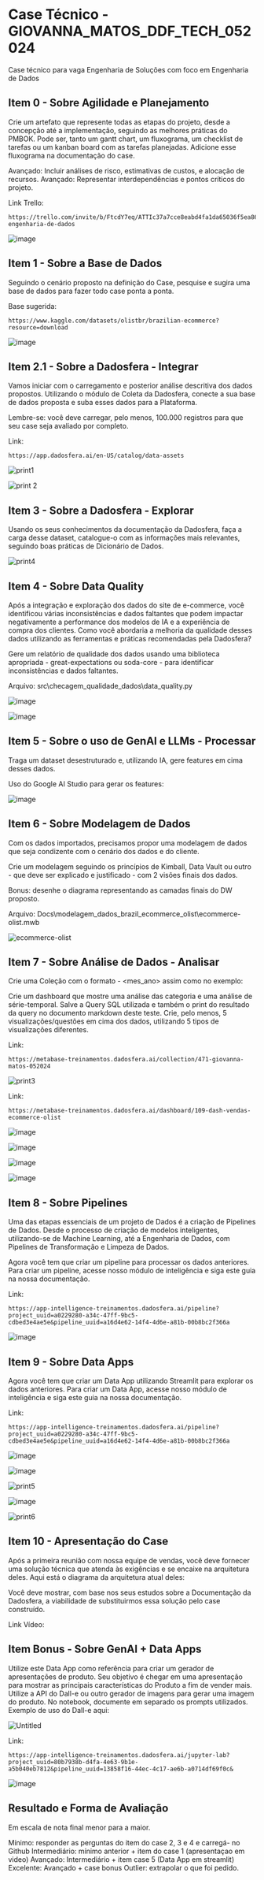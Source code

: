 # Case Técnico - GIOVANNA_MATOS_DDF_TECH_052024
Case técnico para vaga Engenharia de Soluções com foco em Engenharia de Dados

## Item 0 - Sobre Agilidade e Planejamento

Crie um artefato que represente todas as etapas do projeto, desde a concepção até a implementação, seguindo as melhores práticas do PMBOK. Pode ser, tanto um gantt chart, um fluxograma, um checklist de tarefas ou um kanban board com as tarefas planejadas. Adicione esse fluxograma na documentação do case.

Avançado: Incluir análises de risco, estimativas de custos, e alocação de recursos.
Avançado: Representar interdependências e pontos críticos do projeto.

Link Trello:

    https://trello.com/invite/b/FtcdY7eq/ATTIc37a7cce8eabd4fa1da65036f5ea8627000BEA54/case-engenharia-de-dados

![image](https://github.com/NuttyLee22/GIOVANNA_MATOS_DDF_TECH_052024/assets/68132085/db2f393e-6adc-4cae-9d1a-3efe46f21cc5)


## Item 1 - Sobre a Base de Dados

Seguindo o cenário proposto na definição do Case, pesquise e sugira uma base de dados para fazer todo case ponta a ponta.

Base sugerida: 

    https://www.kaggle.com/datasets/olistbr/brazilian-ecommerce?resource=download

![image](https://github.com/NuttyLee22/GIOVANNA_MATOS_DDF_TECH_052024/assets/68132085/b1cf38b9-7735-4e7b-a01d-930f32b43585)


## Item  2.1 - Sobre a Dadosfera - Integrar

Vamos iniciar com o carregamento e posterior análise descritiva dos dados propostos. Utilizando o módulo de Coleta da Dadosfera, conecte a sua base de dados proposta e suba esses dados para a Plataforma.

Lembre-se: você deve carregar, pelo menos, 100.000 registros para que seu case seja avaliado por completo.

Link:

    https://app.dadosfera.ai/en-US/catalog/data-assets

![print1](https://github.com/NuttyLee22/GIOVANNA_MATOS_DDF_TECH_052024/assets/68132085/8772d835-ab93-4d91-93fb-7c9ed9c47a9d)

![print 2](https://github.com/NuttyLee22/GIOVANNA_MATOS_DDF_TECH_052024/assets/68132085/49d2bda0-1527-4a1b-ac86-3437c19ed9ce)


## Item  3 - Sobre a Dadosfera - Explorar

Usando os seus conhecimentos da documentação da Dadosfera, faça a carga desse dataset, catalogue-o com as informações mais relevantes, seguindo boas práticas de Dicionário de Dados.

![print4](https://github.com/NuttyLee22/GIOVANNA_MATOS_DDF_TECH_052024/assets/68132085/9ee526be-44da-40b7-8c0e-a3f49d1e0f39)


## Item 4 - Sobre Data Quality

Após a integração e exploração dos dados do site de e-commerce, você identificou várias inconsistências e dados faltantes que podem impactar negativamente a performance dos modelos de IA e a experiência de compra dos clientes. Como você abordaria a melhoria da qualidade desses dados utilizando as ferramentas e práticas recomendadas pela Dadosfera?

Gere um relatório de qualidade dos dados usando uma biblioteca apropriada - great-expectations ou soda-core -  para identificar inconsistências e dados faltantes.

Arquivo: src\checagem_qualidade_dados\data_quality.py

![image](https://github.com/NuttyLee22/GIOVANNA_MATOS_DDF_TECH_052024/assets/68132085/41e13105-93ea-4d0f-89b3-05429f0e232d)

![image](https://github.com/NuttyLee22/GIOVANNA_MATOS_DDF_TECH_052024/assets/68132085/5b26f91b-9cac-476a-9314-e8aa3374519c)


## Item 5 - Sobre o uso de GenAI e LLMs - Processar

Traga um dataset desestruturado e, utilizando IA, gere features em cima desses dados.

Uso do Google AI Studio para gerar os features:

![image](https://github.com/NuttyLee22/GIOVANNA_MATOS_DDF_TECH_052024/assets/68132085/b41a8e21-3d01-4877-b346-3fb243e9f7b6)


## Item 6 - Sobre Modelagem de Dados

Com os dados importados, precisamos propor uma modelagem de dados que seja condizente com o cenário dos dados e do cliente.

Crie um modelagem seguindo os princípios de Kimball, Data Vault ou outro - que deve ser explicado e justificado - com 2 visões finais dos dados.

Bonus: desenhe o diagrama representando as camadas finais do DW proposto.

Arquivo: Docs\modelagem_dados_brazil_ecommerce_olist\ecommerce-olist.mwb

![ecommerce-olist](https://github.com/NuttyLee22/GIOVANNA_MATOS_DDF_TECH_052024/assets/68132085/e9a05315-242e-4f09-a164-f3855f775ca6)

## Item  7 - Sobre Análise de Dados - Analisar

Crie uma Coleção com o formato <nome> <sobrenome> - <mes_ano> assim como no exemplo:

Crie um dashboard que mostre uma análise das categoria e uma análise de série-temporal. Salve a Query SQL utilizada e também o print do resultado da query no documento markdown deste teste. Crie, pelo menos, 5 visualizações/questões em cima dos dados, utilizando 5 tipos de visualizações diferentes.

Link:

    https://metabase-treinamentos.dadosfera.ai/collection/471-giovanna-matos-052024

![print3](https://github.com/NuttyLee22/GIOVANNA_MATOS_DDF_TECH_052024/assets/68132085/2abb0b9f-b7ab-4c34-9c02-8e502f73a674)

Link:

    https://metabase-treinamentos.dadosfera.ai/dashboard/109-dash-vendas-ecommerce-olist

![image](https://github.com/NuttyLee22/GIOVANNA_MATOS_DDF_TECH_052024/assets/68132085/8bbd7e10-ba98-45f9-800b-182f61074cd7)

![image](https://github.com/NuttyLee22/GIOVANNA_MATOS_DDF_TECH_052024/assets/68132085/167a4286-e70d-4353-ba07-16a761836e12)

![image](https://github.com/NuttyLee22/GIOVANNA_MATOS_DDF_TECH_052024/assets/68132085/351b432b-2d33-46cd-b3a0-f40713a40f2d)

![image](https://github.com/NuttyLee22/GIOVANNA_MATOS_DDF_TECH_052024/assets/68132085/11f6ccb4-418a-4cbe-bef8-43e5e6af0237)


## Item  8 - Sobre Pipelines

Uma das etapas essenciais de um projeto de Dados é a criação de Pipelines de Dados. Desde o processo de criação de modelos inteligentes, utilizando-se de Machine Learning, até a Engenharia de Dados, com Pipelines de Transformação e Limpeza de Dados.

Agora você tem que criar um pipeline para processar os dados anteriores. Para criar um pipeline, acesse nosso módulo de inteligência e siga este guia na nossa documentação.

Link:

    https://app-intelligence-treinamentos.dadosfera.ai/pipeline?project_uuid=a0229280-a34c-47ff-9bc5-cdbed3e4ae5e&pipeline_uuid=a16d4e62-14f4-4d6e-a81b-00b8bc2f366a

![image](https://github.com/NuttyLee22/GIOVANNA_MATOS_DDF_TECH_052024/assets/68132085/4330def2-fbb1-44ac-af04-3e944e969d7a)

## Item  9 - Sobre Data Apps

Agora você tem que criar um Data App utilizando Streamlit para explorar os dados anteriores. Para criar um Data App, acesse nosso módulo de inteligência e siga este guia na nossa documentação. 

Link:

    https://app-intelligence-treinamentos.dadosfera.ai/pipeline?project_uuid=a0229280-a34c-47ff-9bc5-cdbed3e4ae5e&pipeline_uuid=a16d4e62-14f4-4d6e-a81b-00b8bc2f366a

![image](https://github.com/NuttyLee22/GIOVANNA_MATOS_DDF_TECH_052024/assets/68132085/33611ba7-cbe2-4998-8508-b3b1b8bdd836)

![image](https://github.com/NuttyLee22/GIOVANNA_MATOS_DDF_TECH_052024/assets/68132085/0128c509-8c54-44f3-95f7-db6be7c8654e)

![print5](https://github.com/NuttyLee22/GIOVANNA_MATOS_DDF_TECH_052024/assets/68132085/038bc9e5-518f-42ae-9258-70098e3e4392)

![image](https://github.com/NuttyLee22/GIOVANNA_MATOS_DDF_TECH_052024/assets/68132085/e866973b-aade-402b-be8c-3c912ada4a15)

![print6](https://github.com/NuttyLee22/GIOVANNA_MATOS_DDF_TECH_052024/assets/68132085/e5a1a796-903a-4c3f-bf00-5c0e05ed5d93)



## Item 10 - Apresentação do Case

Após a primeira reunião com nossa equipe de vendas, você deve fornecer uma solução técnica que atenda às exigências e se encaixe na arquitetura deles. Aqui está o diagrama da arquitetura atual deles:

Você deve mostrar, com base nos seus estudos sobre a Documentação da Dadosfera, a viabilidade de substituirmos essa solução pelo case construído.

Link Vídeo:

## Item Bonus - Sobre GenAI + Data Apps

Utilize este Data App como referência para criar um gerador de apresentações de produto. Seu objetivo é chegar em uma apresentação para mostrar as principais características do Produto a fim de vender mais. Utilize a API do Dall-e ou outro gerador de imagens para gerar uma imagem do produto. No notebook, documente em separado os prompts utilizados. 
Exemplo de uso do Dall-e aqui:

![Untitled](https://github.com/NuttyLee22/GIOVANNA_MATOS_DDF_TECH_052024/assets/68132085/79d72d7a-6626-4e5a-af53-8e55c99ffda3)

Link: 

    https://app-intelligence-treinamentos.dadosfera.ai/jupyter-lab?project_uuid=80b7938b-d4fa-4e63-9b1e-a5b040eb7812&pipeline_uuid=13858f16-44ec-4c17-ae6b-a0714df69f0c&

![image](https://github.com/NuttyLee22/GIOVANNA_MATOS_DDF_TECH_052024/assets/68132085/50f08908-20ff-437b-81f6-377457d58f04)



## Resultado e Forma de Avaliação

Em escala de nota final menor para a maior.

Mínimo: responder as perguntas do item do case 2, 3 e 4 e carregá- no Github
Intermediário: mínimo anterior + item do case 1 (apresentaçao em video)
Avançado: Intermediário + item case 5 (Data App em streamlit)
Excelente: Avançado + case bonus
Outlier: extrapolar o que foi pedido.
